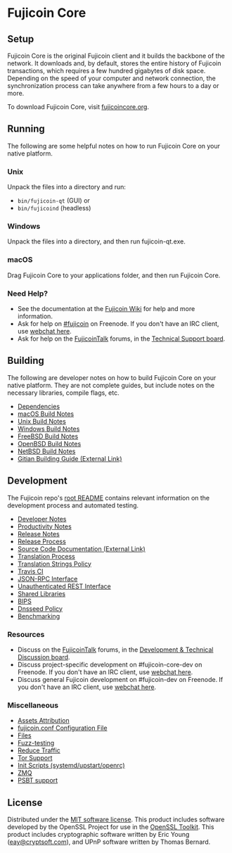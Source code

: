 Fujicoin Core
=============

Setup
---------------------
Fujicoin Core is the original Fujicoin client and it builds the backbone of the network. It downloads and, by default, stores the entire history of Fujicoin transactions, which requires a few hundred gigabytes of disk space. Depending on the speed of your computer and network connection, the synchronization process can take anywhere from a few hours to a day or more.

To download Fujicoin Core, visit [fujicoincore.org](https://bitcoincore.org/en/download/).

Running
---------------------
The following are some helpful notes on how to run Fujicoin Core on your native platform.

### Unix

Unpack the files into a directory and run:

- `bin/fujicoin-qt` (GUI) or
- `bin/fujicoind` (headless)

### Windows

Unpack the files into a directory, and then run fujicoin-qt.exe.

### macOS

Drag Fujicoin Core to your applications folder, and then run Fujicoin Core.

### Need Help?

* See the documentation at the [Fujicoin Wiki](https://en.bitcoin.it/wiki/Main_Page)
for help and more information.
* Ask for help on [#fujicoin](http://webchat.freenode.net?channels=bitcoin) on Freenode. If you don't have an IRC client, use [webchat here](http://webchat.freenode.net?channels=bitcoin).
* Ask for help on the [FujicoinTalk](https://bitcointalk.org/) forums, in the [Technical Support board](https://bitcointalk.org/index.php?board=4.0).

Building
---------------------
The following are developer notes on how to build Fujicoin Core on your native platform. They are not complete guides, but include notes on the necessary libraries, compile flags, etc.

- [Dependencies](dependencies.md)
- [macOS Build Notes](build-osx.md)
- [Unix Build Notes](build-unix.md)
- [Windows Build Notes](build-windows.md)
- [FreeBSD Build Notes](build-freebsd.md)
- [OpenBSD Build Notes](build-openbsd.md)
- [NetBSD Build Notes](build-netbsd.md)
- [Gitian Building Guide (External Link)](https://github.com/bitcoin-core/docs/blob/master/gitian-building.md)

Development
---------------------
The Fujicoin repo's [root README](/README.md) contains relevant information on the development process and automated testing.

- [Developer Notes](developer-notes.md)
- [Productivity Notes](productivity.md)
- [Release Notes](release-notes.md)
- [Release Process](release-process.md)
- [Source Code Documentation (External Link)](https://dev.visucore.com/bitcoin/doxygen/)
- [Translation Process](translation_process.md)
- [Translation Strings Policy](translation_strings_policy.md)
- [Travis CI](travis-ci.md)
- [JSON-RPC Interface](JSON-RPC-interface.md)
- [Unauthenticated REST Interface](REST-interface.md)
- [Shared Libraries](shared-libraries.md)
- [BIPS](bips.md)
- [Dnsseed Policy](dnsseed-policy.md)
- [Benchmarking](benchmarking.md)

### Resources
* Discuss on the [FujicoinTalk](https://bitcointalk.org/) forums, in the [Development & Technical Discussion board](https://bitcointalk.org/index.php?board=6.0).
* Discuss project-specific development on #fujicoin-core-dev on Freenode. If you don't have an IRC client, use [webchat here](http://webchat.freenode.net/?channels=bitcoin-core-dev).
* Discuss general Fujicoin development on #fujicoin-dev on Freenode. If you don't have an IRC client, use [webchat here](http://webchat.freenode.net/?channels=bitcoin-dev).

### Miscellaneous
- [Assets Attribution](assets-attribution.md)
- [fujicoin.conf Configuration File](fujicoin-conf.md)
- [Files](files.md)
- [Fuzz-testing](fuzzing.md)
- [Reduce Traffic](reduce-traffic.md)
- [Tor Support](tor.md)
- [Init Scripts (systemd/upstart/openrc)](init.md)
- [ZMQ](zmq.md)
- [PSBT support](psbt.md)

License
---------------------
Distributed under the [MIT software license](/COPYING).
This product includes software developed by the OpenSSL Project for use in the [OpenSSL Toolkit](https://www.openssl.org/). This product includes
cryptographic software written by Eric Young ([eay@cryptsoft.com](mailto:eay@cryptsoft.com)), and UPnP software written by Thomas Bernard.

